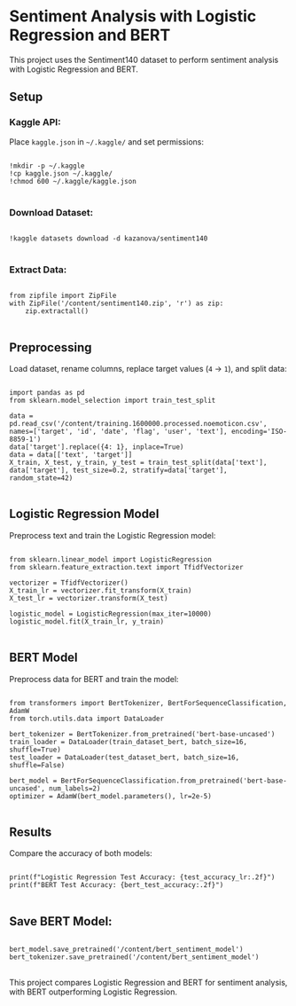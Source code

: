 # Sentiment Analysis with Logistic Regression and BERT

This project uses the Sentiment140 dataset to perform sentiment analysis with Logistic Regression and BERT.

## Setup

### Kaggle API:
Place `kaggle.json` in `~/.kaggle/` and set permissions:
<pre>
<code>
!mkdir -p ~/.kaggle
!cp kaggle.json ~/.kaggle/
!chmod 600 ~/.kaggle/kaggle.json
</code>
</pre>

### Download Dataset:
<pre>
<code>
!kaggle datasets download -d kazanova/sentiment140
</code>
</pre>

### Extract Data:
<pre>
<code>
from zipfile import ZipFile
with ZipFile('/content/sentiment140.zip', 'r') as zip:
    zip.extractall()
</code>
</pre>

## Preprocessing

Load dataset, rename columns, replace target values (`4` → `1`), and split data:
<pre>
<code>
import pandas as pd
from sklearn.model_selection import train_test_split

data = pd.read_csv('/content/training.1600000.processed.noemoticon.csv', names=['target', 'id', 'date', 'flag', 'user', 'text'], encoding='ISO-8859-1')
data['target'].replace({4: 1}, inplace=True)
data = data[['text', 'target']]
X_train, X_test, y_train, y_test = train_test_split(data['text'], data['target'], test_size=0.2, stratify=data['target'], random_state=42)
</code>
</pre>

## Logistic Regression Model

Preprocess text and train the Logistic Regression model:
<pre>
<code>
from sklearn.linear_model import LogisticRegression
from sklearn.feature_extraction.text import TfidfVectorizer

vectorizer = TfidfVectorizer()
X_train_lr = vectorizer.fit_transform(X_train)
X_test_lr = vectorizer.transform(X_test)

logistic_model = LogisticRegression(max_iter=10000)
logistic_model.fit(X_train_lr, y_train)
</code>
</pre>

## BERT Model

Preprocess data for BERT and train the model:
<pre>
<code>
from transformers import BertTokenizer, BertForSequenceClassification, AdamW
from torch.utils.data import DataLoader

bert_tokenizer = BertTokenizer.from_pretrained('bert-base-uncased')
train_loader = DataLoader(train_dataset_bert, batch_size=16, shuffle=True)
test_loader = DataLoader(test_dataset_bert, batch_size=16, shuffle=False)

bert_model = BertForSequenceClassification.from_pretrained('bert-base-uncased', num_labels=2)
optimizer = AdamW(bert_model.parameters(), lr=2e-5)
</code>
</pre>

## Results

Compare the accuracy of both models:
<pre>
<code>
print(f"Logistic Regression Test Accuracy: {test_accuracy_lr:.2f}")
print(f"BERT Test Accuracy: {bert_test_accuracy:.2f}")
</code>
</pre>

## Save BERT Model:
<pre>
<code>
bert_model.save_pretrained('/content/bert_sentiment_model')
bert_tokenizer.save_pretrained('/content/bert_sentiment_model')
</code>
</pre>

This project compares Logistic Regression and BERT for sentiment analysis, with BERT outperforming Logistic Regression.
